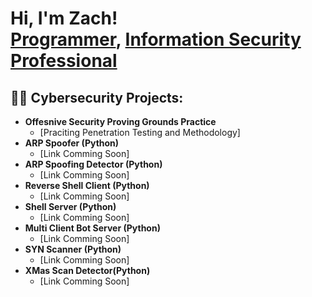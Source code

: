 <h1>Hi, I'm Zach! <br/><a href="https://github.com/joshmadakor1">Programmer</a>, <a href="https://www.linkedin.com/in/zach-middleton/">Information Security Professional</a></h1>

<h2>👨‍💻 Cybersecurity Projects:</h2>

- <b>Offesnive Security Proving Grounds Practice</b>
  - [Praciting Penetration Testing and Methodology]
- <b>ARP Spoofer (Python)</b>
  - [Link Comming Soon]
- <b>ARP Spoofing Detector (Python)</b>
  - [Link Comming Soon]
- <b>Reverse Shell Client (Python)</b>
  - [Link Comming Soon]
- <b>Shell Server (Python)</b>
  - [Link Comming Soon]
- <b>Multi Client Bot Server (Python)</b>
  - [Link Comming Soon]
- <b>SYN Scanner (Python)</b>
  - [Link Comming Soon]
- <b>XMas Scan Detector(Python)</b>
  - [Link Comming Soon]
